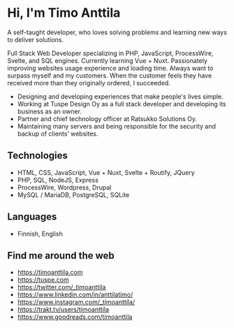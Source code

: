 # Hi, I'm Timo Anttila

A self-taught developer, who loves solving problems and learning new ways to deliver solutions.

Full Stack Web Developer specializing in PHP, JavaScript, ProcessWire, Svelte, and SQL engines. Currently learning Vue + Nuxt. Passionately improving websites usage experience and loading time. Always want to surpass myself and my customers. When the customer feels they have received more than they originally ordered, I succeeded.

- Designing and developing experiences that make people's lives simple.
- Working at Tuspe Design Oy as a full stack developer and developing its business as an owner.
- Partner and chief technology officer at Ratsukko Solutions Oy.
- Maintaining many servers and being responsible for the security and backup of clients’ websites.

## Technologies

- HTML, CSS, JavaScript, Vue + Nuxt, Svelte + Routify, JQuery
- PHP, SQL, NodeJS, Express
- ProcessWire, Wordpress, Drupal
- MySQL / MariaDB, PostgreSQL, SQLite

## Languages

- Finnish, English

## Find me around the web

- https://timoanttila.com
- https://tuspe.com
- https://twitter.com/_timoanttila
- https://www.linkedin.com/in/anttilatimo/
- https://www.instagram.com/_timoanttila/
- https://trakt.tv/users/timoanttila
- https://www.goodreads.com/timoanttila
